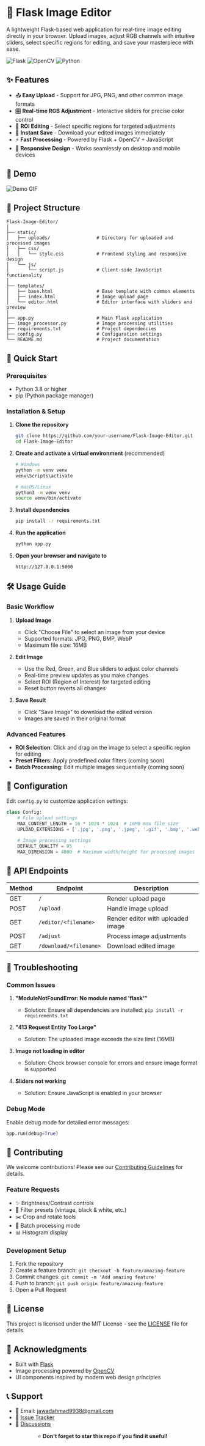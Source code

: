 # 🎨 Flask Image Editor

A lightweight Flask-based web application for real-time image editing directly in your browser. Upload images, adjust RGB channels with intuitive sliders, select specific regions for editing, and save your masterpiece with ease.

![Flask](https://img.shields.io/badge/Flask-2.3.3-green)
![OpenCV](https://img.shields.io/badge/OpenCV-4.8.0-blue)
![Python](https://img.shields.io/badge/Python-3.8%2B-yellow)

## ✨ Features

- 📤 **Easy Upload** - Support for JPG, PNG, and other common image formats
- 🎛 **Real-time RGB Adjustment** - Interactive sliders for precise color control
- 🎯 **ROI Editing** - Select specific regions for targeted adjustments
- 💾 **Instant Save** - Download your edited images immediately
- ⚡ **Fast Processing** - Powered by Flask + OpenCV + JavaScript
- 📱 **Responsive Design** - Works seamlessly on desktop and mobile devices

## 📸 Demo

![Demo GIF](https://via.placeholder.com/800x400.png?text=Flask+Image+Editor+Demo)

## 📂 Project Structure

```
Flask-Image-Editor/
│
├── static/
│   ├── uploads/                 # Directory for uploaded and processed images
│   ├── css/
│   │   └── style.css            # Frontend styling and responsive design
│   └── js/
│       └── script.js            # Client-side JavaScript functionality
│
├── templates/
│   ├── base.html                # Base template with common elements
│   ├── index.html               # Image upload page
│   └── editor.html              # Editor interface with sliders and preview
│
├── app.py                       # Main Flask application
├── image_processor.py           # Image processing utilities
├── requirements.txt             # Project dependencies
├── config.py                    # Configuration settings
└── README.md                    # Project documentation
```

## 🚀 Quick Start

### Prerequisites

- Python 3.8 or higher
- pip (Python package manager)

### Installation & Setup

1. **Clone the repository**
   ```bash
   git clone https://github.com/your-username/Flask-Image-Editor.git
   cd Flask-Image-Editor
   ```

2. **Create and activate a virtual environment** (recommended)
   ```bash
   # Windows
   python -m venv venv
   venv\Scripts\activate

   # macOS/Linux
   python3 -m venv venv
   source venv/bin/activate
   ```

3. **Install dependencies**
   ```bash
   pip install -r requirements.txt
   ```

4. **Run the application**
   ```bash
   python app.py
   ```

5. **Open your browser and navigate to**
   ```
   http://127.0.0.1:5000
   ```

## 🛠️ Usage Guide

### Basic Workflow

1. **Upload Image**
   - Click "Choose File" to select an image from your device
   - Supported formats: JPG, PNG, BMP, WebP
   - Maximum file size: 16MB

2. **Edit Image**
   - Use the Red, Green, and Blue sliders to adjust color channels
   - Real-time preview updates as you make changes
   - Select ROI (Region of Interest) for targeted editing
   - Reset button reverts all changes

3. **Save Result**
   - Click "Save Image" to download the edited version
   - Images are saved in their original format

### Advanced Features

- **ROI Selection**: Click and drag on the image to select a specific region for editing
- **Preset Filters**: Apply predefined color filters (coming soon)
- **Batch Processing**: Edit multiple images sequentially (coming soon)

## 🔧 Configuration

Edit `config.py` to customize application settings:

```python
class Config:
    # File upload settings
    MAX_CONTENT_LENGTH = 16 * 1024 * 1024  # 16MB max file size
    UPLOAD_EXTENSIONS = ['.jpg', '.png', '.jpeg', '.gif', '.bmp', '.webp']
    
    # Image processing settings
    DEFAULT_QUALITY = 95
    MAX_DIMENSION = 4000  # Maximum width/height for processed images
```

## 🧩 API Endpoints

| Method | Endpoint | Description |
|--------|----------|-------------|
| GET | `/` | Render upload page |
| POST | `/upload` | Handle image upload |
| GET | `/editor/<filename>` | Render editor with uploaded image |
| POST | `/adjust` | Process image adjustments |
| GET | `/download/<filename>` | Download edited image |

## 🐛 Troubleshooting

### Common Issues

1. **"ModuleNotFoundError: No module named 'flask'"**
   - Solution: Ensure all dependencies are installed: `pip install -r requirements.txt`

2. **"413 Request Entity Too Large"**
   - Solution: The uploaded image exceeds the size limit (16MB)

3. **Image not loading in editor**
   - Solution: Check browser console for errors and ensure image format is supported

4. **Sliders not working**
   - Solution: Ensure JavaScript is enabled in your browser

### Debug Mode

Enable debug mode for detailed error messages:
```python
app.run(debug=True)
```

## 🤝 Contributing

We welcome contributions! Please see our [Contributing Guidelines](CONTRIBUTING.md) for details.

### Feature Requests
- ✨ Brightness/Contrast controls
- 🎨 Filter presets (vintage, black & white, etc.)
- ✂️ Crop and rotate tools
- 🔄 Batch processing mode
- 📊 Histogram display

### Development Setup

1. Fork the repository
2. Create a feature branch: `git checkout -b feature/amazing-feature`
3. Commit changes: `git commit -m 'Add amazing feature'`
4. Push to branch: `git push origin feature/amazing-feature`
5. Open a Pull Request

## 📜 License

This project is licensed under the MIT License - see the [LICENSE](LICENSE) file for details.

## 🙏 Acknowledgments

- Built with [Flask](https://flask.palletsprojects.com/)
- Image processing powered by [OpenCV](https://opencv.org/)
- UI components inspired by modern web design principles

## 📞 Support

- 📧 Email: jawadahmad9938@gmail.com
- 🐛 [Issue Tracker](https://github.com/your-username/Flask-Image-Editor/issues)
- 💬 [Discussions](https://github.com/your-username/Flask-Image-Editor/discussions)


<div align="center">

⭐ **Don't forget to star this repo if you find it useful!**

</div>